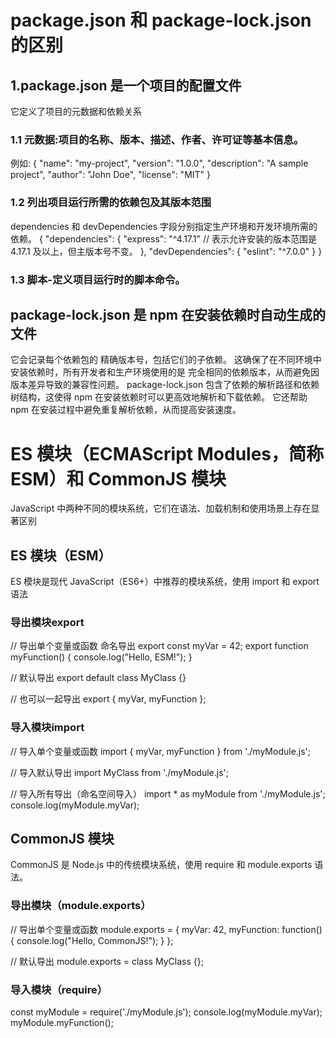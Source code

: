# package.json 和 package-lock.json 的区别

## 1.package.json 是一个项目的配置文件

它定义了项目的元数据和依赖关系

### 1.1 元数据:项目的名称、版本、描述、作者、许可证等基本信息。

例如: {
"name": "my-project",
"version": "1.0.0",
"description": "A sample project",
"author": "John Doe",
"license": "MIT"
}

### 1.2 列出项目运行所需的依赖包及其版本范围

dependencies 和 devDependencies 字段分别指定生产环境和开发环境所需的依赖。
{
"dependencies": {
"express": "^4.17.1" // 表示允许安装的版本范围是 4.17.1 及以上，但主版本号不变。
},
"devDependencies": {
"eslint": "^7.0.0"
}
}

### 1.3 脚本-定义项目运行时的脚本命令。

## package-lock.json 是 npm 在安装依赖时自动生成的文件

它会记录每个依赖包的 精确版本号，包括它们的子依赖。
这确保了在不同环境中安装依赖时，所有开发者和生产环境使用的是 完全相同的依赖版本，从而避免因版本差异导致的兼容性问题。
package-lock.json 包含了依赖的解析路径和依赖树结构，这使得 npm 在安装依赖时可以更高效地解析和下载依赖。
它还帮助 npm 在安装过程中避免重复解析依赖，从而提高安装速度。


# ES 模块（ECMAScript Modules，简称 ESM）和 CommonJS 模块

JavaScript 中两种不同的模块系统，它们在语法、加载机制和使用场景上存在显著区别

## ES 模块（ESM）

ES 模块是现代 JavaScript（ES6+）中推荐的模块系统，使用 import 和 export 语法

### 导出模块export

// 导出单个变量或函数 命名导出
export const myVar = 42;
export function myFunction() {
  console.log("Hello, ESM!");
}

// 默认导出
export default class MyClass {}

// 也可以一起导出
export { myVar, myFunction };

### 导入模块import

// 导入单个变量或函数
import { myVar, myFunction } from './myModule.js';

// 导入默认导出
import MyClass from './myModule.js';

// 导入所有导出（命名空间导入）
import * as myModule from './myModule.js';
console.log(myModule.myVar);

##  CommonJS 模块
CommonJS 是 Node.js 中的传统模块系统，使用 require 和 module.exports 语法。

### 导出模块（module.exports）

// 导出单个变量或函数
module.exports = {
  myVar: 42,
  myFunction: function() {
    console.log("Hello, CommonJS!");
  }
};

// 默认导出
module.exports = class MyClass {};

### 导入模块（require）

const myModule = require('./myModule.js');
console.log(myModule.myVar);
myModule.myFunction();
